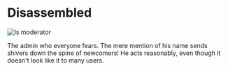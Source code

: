 # Disassembled

![Is moderator](https://badgen.net/static/status/moderator/blue?icon=discord)

The admin who everyone fears. The mere mention of his name sends shivers down the
spine of newcomers! He acts reasonably, even though it doesn't look like it to many
users.

